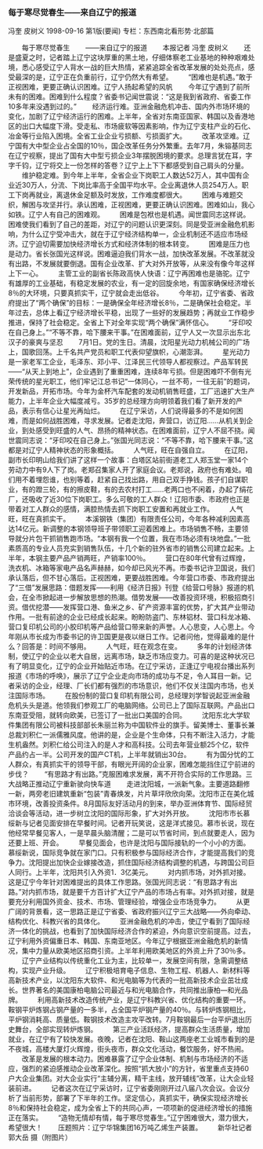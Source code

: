 ### 每于寒尽觉春生——来自辽宁的报道
冯奎  皮树义
1998-09-16
第1版(要闻)
专栏：东西南北看形势·北部篇

　　每于寒尽觉春生
　　——来自辽宁的报道
　　本报记者  冯奎  皮树义
　　还是盛夏之时，记者踏上辽宁这块厚重的黑土地，仔细体察老工业基地的种种艰难处境，悉心感受辽宁人背水一战的巨大热情，紧紧追踪全省改革发展的处处亮点，感受最深的是，辽宁正在负重前行，辽宁仍然大有希望。
　　“困难也是机遇。”敢于正视困难，更要正确认识困难。辽宁人扬起希望的风帆
　　今年辽宁遇到了前所未有的困难。困难到什么程度？省委书记闻世震说：“这是我到省政府、省委工作10多年来没遇到过的。”
　　经济运行难。亚洲金融危机冲击、国内外市场环境的变化，加剧了辽宁经济运行的困难。上半年，全省对东南亚国家、韩国以及香港地区的出口大幅度下滑。受走私、市场疲软等因素影响，作为辽宁支柱产业的石化、冶金等行业陷入困境。全省工业企业亏损额、亏损面扩大。
　　改革攻坚难。辽宁国有大中型企业占全国的10％，国企改革任务分外繁重。去年7月，朱镕基同志在辽宁视察，提出了国有大中型亏损企业3年摆脱困境的要求。总理言犹在耳，字字千钧，辽宁将交上一份怎样的答卷？辽宁上上下下都感受到自己肩头的分量。
　　维护稳定难。到今年上半年，全省企业下岗职工人数达52万人，其中国有企业近30万人，分流、下岗比率高于全国平均水平。企业离退休人员254万人。职工下岗再就业，离退休金足额及时发放，工作难度都很大。
　　困难与难题交织，解困与攻坚并行。承认困难，正视困难，更要正确认识困难。困难如山，我心如铁。辽宁人有自己的困难观。
　　困难是包袱也是机遇。闻世震同志这样说。困难使我们看到了自己的差距，对辽宁的问题认识更深刻。同是受亚洲金融危机影响，为什么辽宁受冲击大，就在于辽宁经济结构单一，企业机制还不适应市场经济。辽宁迫切需要加快经济增长方式和经济体制的根本转变。
　　困难是压力也是动力。省长张国光这样说。困难逼迫我们背水一战，加快改革发展。不改革就没有出路，不发展就要倒退。国有企业改革、扩大对外开放等，从来没有像今年这样上下一心。
　　主管工业的副省长陈政高快人快语：辽宁再困难也是骆驼。辽宁有雄厚的工业基础，有稳定发展的农业，有一定的回旋余地，有国家确保经济增长8％的大环境，只要真抓实干，辽宁就会走出低谷。
　　今年初，辽宁省委、省政府提出了“两个确保”的目标：一是确保全年经济增长8％，二是确保社会稳定。半年过去，总体上看辽宁经济增长平稳，出现了一些好的发展趋势；再就业工作稳步推进，保持了社会稳定。全省上下对全年实现“两个确保”满怀信心。
　　“牙印咬在自己身上。”“不等不靠，哈下腰来干事。”在困难面前，辽宁人又一次显示出东北汉子的豪爽与坚忍
　　7月1日。党的生日。清晨，沈阳星光动力机械公司的广场上，国歌回荡。上千名共产党员和职工代表仰望旗帜，心潮澎湃。
　　星光动力是一家老军工企业，毛泽东、邓小平、江泽民三代领导人都视察过。产品军转民——“从天上到地上”，企业遇到了重重困难，连续8年亏损。但是困难吓不倒有光荣传统的星光职工，他们牢记江总书记“一体同心，一丝不苟，一往无前”的题词，开发新品，开拓市场。今年为金杯汽车配套的发动机销售旺盛，工厂迅速扩大生产能力，上半年企业大幅度减亏。35岁的总经理方向明领着我们看了新开发的产品，表示有信心让星光再灿烂。
　　在辽宁采访，人们说得最多的不是如何困难，而是如何战胜困难，寻求发展。记者走沈阳，奔营口，访辽阳……从机关到企业，到处感受到旺盛的人气、昂扬的精神状态。在困难面前，辽宁人不屈不挠。闻世震同志说：“牙印咬在自己身上。”张国光同志说：“不等不靠，哈下腰来干事。”这都是对辽宁人精神状态的形象概括。
　　人气旺，旺在自强自立。
　　在辽阳，副市长印明山给我们讲了这样一个故事：白塔区站前街道老工人郑玉堂一家14个劳动力中有9人下了岗。老郑召集家人开了家庭会议。老郑说，政府也有难处。咱们用不着埋怨谁，也别等着，赶紧自己找出路，用自己双手挣钱。孩子们自谋职业，有的蹬三轮，有的擦皮鞋，有的去农村打工……老两口也不闲着，办起了绢花厂，还吸收了近30位下岗职工。多么可敬的工人群众！辽阳市委、市政府也正是带着对工人群众的感情，满腔热情去抓下岗职工安置和再就业工作。
　　人气旺，旺在真抓实干。
　　本溪钢铁（集团）有限责任公司，今年各种减利因素高达14亿元。新调整的本钢领导班子带领职工迎着困难上。市场销售不畅，主要领导就分片包干抓销售跑市场。“本钢有我一个位置，我在市场必须有块地盘。”一批素质高的专业人员充实到销售队伍，十几个新的驻外省市的销售公司建立起来。上半年，本钢主要产品产销两旺，产销率100％。
　　营口在80年代曾有过辉煌，洗衣机、冰箱等家电产品名声赫赫，如今却已风光不再。市委书记许卫国说，我们承认落后，但不甘心落后。正视困难，更要战胜困难。今年营口市委、市政府提出了“三借”发展思路：借题发挥——利用《经济日报》刊登《给营口号脉》报道的机会，在全市掀起进一步解放思想的热潮。借势发展——改善投资环境，积极招商引资。借优挖潜——发挥营口港、鱼米之乡、矿产资源丰富的优势，扩大其产业带动作用。一批有前途的企业已经成长起来。盼盼防盗门、东林铝材、营口科龙冰箱、营口复印机公司的小胶印机等产品给营口带来新的声誉。人心思变，人心思上。今年刚从市长成为市委书记的许卫国更是夜以继日工作。记者问他，觉得最难的是什么？回答是：时间不够用。
　　人气旺，旺在观念在变。
　　多年的计划经济体制，使辽宁的企业以老大自居，远离市场，缺乏市场应变力。可喜的是这种状况已有了明显变化，辽宁的企业开始贴近市场。在辽宁采访，正逢辽宁电视台播出系列报道《市场的呼唤》，展示了辽宁企业走向市场的成功与不足，令人耳目一新。记者采访的企业，经理、厂长们都有强烈的市场意识，他们不仅关注国内市场，也关注国际市场。
　　在股份制的营口复印机有限公司，总经理刘学智说起亚洲金融危机头头是道。他领我们参观工厂的电脑网络。公司已上了国际互联网。产品出口东南亚受阻，就转向欧美，已签订了一批出口美国的合同。
　　沈阳东北大学软件集团有限公司被科技部部长朱丽兰称为中国软件业的旗手。留美博士、董事长兼总裁刘积仁一派儒雅风度。他讲的是，企业是个生命体，只有不断注入活力，才能生机盎然。刘积仁给公司注入的是人才和高科技。公司去年营业额25个亿，软件产品约占一半。公司开发的国产CT机，上半年就销出30台。
　　有为国分忧的工人群众，有真抓实干的领导干部，有眼光开阔的企业家，困难怎能挡住辽宁前进的步伐？
　　“有思路才有出路。”克服困难求发展，离不开符合实际的工作思路。三大战略正推动辽宁重新驶向快车道
　　走进沈阳城，一派新气象。主要道路翻修一新，两旁老旧建筑重新“包装”青春焕发，片片草坪欣欣向荣。沈阳市正在美化城市环境，改善投资条件。8月国际友好活动月的到来，举办亚洲体育节、国际经贸洽谈会等活动，进一步树立沈阳的国际形象，扩大对外开放。
　　沈阳市市长慕绥新与记者见面安排在早餐时间。记者开玩笑说，这是洋式接见。慕市长说，现在他经常早餐见客人，一是早晨头脑清醒；二是可以节省时间，到点就要走人，因为还要上班、开会。
　　早餐见面会，也许是沈阳与国际接轨的一个小小的方面。慕绥新说，国际竞争就在家门口。只有积极参与国际经济合作，才能提高我们的竞争力。沈阳提出加快企业嫁接改造，抓住国际经济结构调整的机遇，与跨国公司巨人同行。上半年，沈阳共引入外资1．3亿美元。
　　对内抓市场，对外抓对接。这是辽宁今年针对困难提出的具体工作思路。张国光同志说：“有思路才有出路。”对内抓市场，就是要千方百计扩大辽宁产品的市场占有率。对外抓对接，就是要充分利用国外资金、技术、市场、管理经验，增强企业市场竞争力。
　　从更广阔的背景看，这一思路正是辽宁省委、省政府振兴辽宁三大战略——外向牵动、结构优化、科教兴省的具体化。
　　亚洲金融危机的冲击，使辽宁看到了国际经济一体化的挑战，也看到了加快国际经济合作的紧迫，外向意识空前提高。过去，辽宁利用外资偏重日本、韩国、东南亚地区。今年辽宁根据亚洲金融危机的新情况，集中力量从欧美地区招商引资。上半年利用欧美地区的外资上升了30％多。
　　辽宁产业结构以传统重化工业为主，比较单一，发展空间有限，急需调整结构，实现产业升级。
　　辽宁积极培育电子信息、生物工程、机器人、新材料等高新技术产业，以沈阳东大软件、和光电脑等为代表的一批高新技术企业茁壮成长。世界著名的美国康柏电脑公司最近与和光电脑合作，共同推出康柏—和光品牌。
　　利用高新技术改造传统产业，是辽宁科教兴省、优化结构的重要一环。鞍钢平炉炼钢占钢产量的一多半，占全国平炉钢产量的40％。与转炉炼钢相比，平炉钢消耗高、质量低。鞍钢技术改造主攻平改转。7月鞍钢最后一台平炉退出历史舞台，全部实现转炉炼钢。
　　第三产业活跃经济，提高群众生活质量，增加就业，在辽宁有了较快发展。夜晚，记者在沈阳、鞍山这两座老工业城市看到的是不夜城，高楼大厦灯火辉煌，街头夜市，群众文化活动，餐饮服务，好不热闹。
　　改革是发展的根本动力。困难暴露了辽宁企业体制、机制与市场经济的不适应，强烈的紧迫感推动企业改革深化。按照“抓大放小”的方针，省里重点支持60户大企业集团。对大企业实行“主辅分离，精干主线，放开辅线”改革，让大企业轻装前进。
　　记者这次在辽宁采访时，辽宁省委刚刚开过八届八次会议。会议分析了当前形势，部署了下半年的工作。坚定信心，真抓实干，确保实现经济增长8％和保持社会稳定，成为全省上下的共同心声，一项项新的促进经济增长的措施正在落实。
　　“造物无情却有情，每于寒尽觉春生。”辽宁困难很大，潜力很大，希望很大！
　　压题照片：辽宁华锦集团16万吨乙烯生产装置。
　　新华社记者  郭大岳 摄（附图片）
